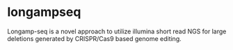 # longampseq
Longamp-seq is a novel approach to utilize illumina short read NGS for large deletions generated by CRISPR/Cas9 based genome editing.
